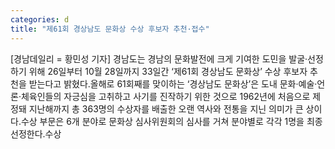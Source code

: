 ```yaml
---
categories: d
title: "제61회 경상남도 문화상 수상 후보자 추천·접수"
---
```

[경남데일리 = 황민성 기자] 경남도는 경남의 문화발전에 크게 기여한 도민을 발굴·선정하기 위해 26일부터 10월 28일까지 33일간 ‘제61회 경상남도 문화상’ 수상 후보자 추천을 받는다고 밝혔다.올해로 61회째를 맞이하는 ‘경상남도 문화상’은 도내 문화·예술·언론·체육인들의 자긍심을 고취하고 사기를 진작하기 위한 것으로 1962년에 처음으로 제정돼 지난해까지 총 363명의 수상자를 배출한 오랜 역사와 전통을 지닌 의미가 큰 상이다.수상 부문은 6개 분야로 문화상 심사위원회의 심사를 거쳐 분야별로 각각 1명을 최종 선정한다.수상